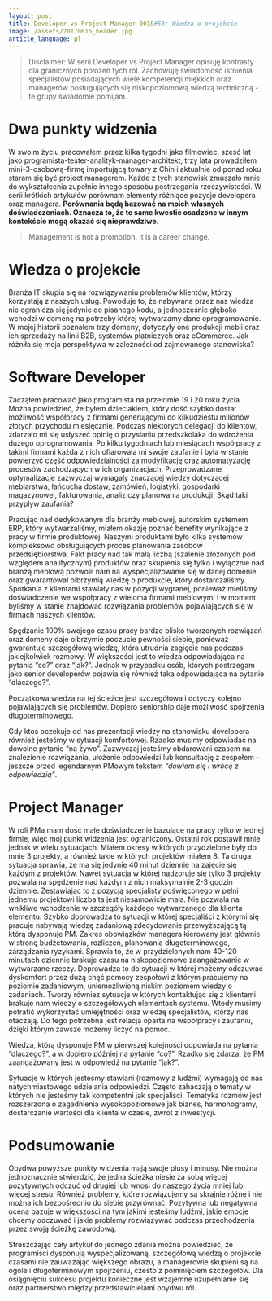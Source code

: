 ```yaml
---
layout: post
title: Developer vs Project Manager 001&#58; Wiedza o projekcie
image: /assets/20170615_header.jpg
article_language: pl
---
```


> Disclaimer: W serii Developer vs Project Manager opisuję kontrasty dla granicznych położeń tych ról. Zachowuję świadomość istnienia specjalistów posiadających wiele kompetencji miękkich oraz managerów posługujących się niskopoziomową wiedzą techniczną - te grupy świadomie pomijam.

# Dwa punkty widzenia

W swoim życiu pracowałem przez kilka tygodni jako filmowiec, sześć lat jako programista-tester-analityk-manager-architekt, trzy lata prowadziłem mini-3-osobową-firmę importującą towary z Chin i aktualnie od ponad roku staram się być project managerem. Każde z tych stanowisk zmuszało mnie do wykształcenia zupełnie innego sposobu postrzegania rzeczywistości. W serii krótkich artykułów porównam elementy różniące pozycje developera oraz managera. **Porównania będą bazować na moich własnych doświadczeniach. Oznacza to, że te same kwestie osadzone w innym kontekście mogą okazać się nieprawdziwe.**

> Management is not a promotion. It is a career change.

# Wiedza o projekcie

Branża IT skupia się na rozwiązywaniu problemów klientów, którzy korzystają z naszych usług. Powoduje to, że nabywana przez nas wiedza nie ogranicza się jedynie do pisanego kodu, a jednocześnie głęboko wchodzi w domenę na potrzeby której wytwarzamy dane oprogramowanie. W mojej historii poznałem trzy domeny, dotyczyły one produkcji mebli oraz ich sprzedaży na linii B2B, systemów płatniczych oraz eCommerce. Jak różniła się moja perspektywa w zależności od zajmowanego stanowiska?

# Software Developer

Zacząłem pracować jako programista na przełomie 19 i 20 roku życia. Można powiedzieć, że byłem dzieciakiem, który dość szybko dostał możliwość współpracy z firmami generującymi do kilkudziestu milionów złotych przychodu miesięcznie. Podczas niektórych delegacji do klientów, zdarzało mi się usłyszeć opinię o przysłaniu przedszkolaka do wdrożenia dużego oprogramowania. Po kilku tygodniach lub miesiącach współpracy z takimi firmami każda z nich ofiarowała mi swoje zaufanie i była w stanie powierzyć część odpowiedzialności za modyfikację oraz automatyzację procesów zachodzących w ich organizacjach. Przeprowadzane optymalizacje zazwyczaj wymagały znaczącej wiedzy dotyczącej meblarstwa, łańcucha dostaw, zamówień, logistyki, gospodarki magazynowej, fakturowania, analiz czy planowania produkcji. Skąd taki przypływ zaufania?

Pracując nad dedykowanym dla branży meblowej, autorskim systemem ERP, który wytwarzaliśmy, miałem okazję poznać benefity wynikające z pracy w firmie produktowej. Naszymi produktami było kilka systemów kompleksowo obsługujących proces planowania zasobów przedsiębiorstwa. Fakt pracy nad tak małą liczbą (szalenie złożonych pod względem analitycznym) produktów oraz skupienia się tylko i wyłącznie nad branżą meblową pozwolił nam na wyspecjalizowanie się w danej domenie oraz gwarantował olbrzymią wiedzę o produkcie, który dostarczaliśmy. Spotkania z klientami stawiały nas w pozycji wygranej, ponieważ mieliśmy doświadczenie we współpracy z wieloma firmami meblowymi i w moment byliśmy w stanie znajdować rozwiązania problemów pojawiających się w firmach naszych klientów.

Spędzanie 100% swojego czasu pracy bardzo blisko tworzonych rozwiązań oraz domeny daje olbrzymie poczucie pewności siebie, ponieważ gwarantuje szczegółową wiedzę, która utrudnia zagięcie nas podczas jakiejkolwiek rozmowy. W większości jest to wiedza odpowiadająca na pytania “co?” oraz “jak?”. Jednak w przypadku osób, których postrzegam jako senior developerów pojawia się również taka odpowiadająca na pytanie “dlaczego?”.

Początkowa wiedza na tej ścieżce jest szczegółowa i dotyczy kolejno pojawiających się problemów. Dopiero seniorship daje możliwość spojrzenia długoterminowego.

Gdy ktoś oczekuje od nas prezentacji wiedzy na stanowisku developera również jesteśmy w sytuacji komfortowej. Rzadko musimy odpowiadać na dowolne pytanie “na żywo”. Zazwyczaj jesteśmy obdarowani czasem na znalezienie rozwiązania, ułożenie odpowiedzi lub konsultację z zespołem - jeszcze przed legendarnym PMowym tekstem _“dowiem się i wrócę z odpowiedzią”_.

# Project Manager

W roli PMa mam dość małe doświadczenie bazujące na pracy tylko w jednej firmie, więc mój punkt widzenia jest ograniczony. Ostatni rok postawił mnie jednak w wielu sytuacjach. Miałem okresy w których przydzielone były do mnie 3 projekty, a również takie w których projektów miałem 8. Ta druga sytuacja sprawia, że ma się jedynie 40 minut dziennie na zajęcie się każdym z projektów. Nawet sytuacja w której nadzoruje się tylko 3 projekty pozwala na spędzenie nad każdym z nich maksymalnie 2-3 godzin dziennie. Zestawiając to z pozycją specjalisty poświęconego w pełni jednemu projektowi liczba ta jest niesamowicie mała. Nie pozwala na wnikliwe wchodzenie w szczegóły każdego wytwarzanego dla klienta elementu. Szybko doprowadza to sytuacji w której specjaliści z którymi się pracuje nabywają wiedzę zadaniową zdecydowanie przewyższającą tą którą dysponuje PM. Zakres obowiązków managera kierowany jest głównie w stronę budżetowania, rozliczeń, planowania długoterminowego, zarządzania ryzykami. Sprawia to, że w przydzielonych nam 40-120 minutach dziennie brakuje czasu na niskopoziomowe zaangażowanie w wytwarzane rzeczy. Doprowadza to do sytuacji w której możemy odczuwać dyskomfort przez dużą chęć pomocy zespołowi z którym pracujemy na poziomie zadaniowym, uniemożliwioną niskim poziomem wiedzy o zadaniach. Tworzy równiez sytuacje w których kontaktując się z klientami brakuje nam wiedzy o szczegółowych elementach systemu. Wtedy musimy potrafić wykorzystać umiejętności oraz wiedzę specjalistów, którzy nas otaczają. Do tego potrzebna jest relacja oparta na współpracy i zaufaniu, dzięki którym zawsze możemy liczyć na pomoc.

Wiedza, którą dysponuje PM w pierwszej kolejności odpowiada na pytania “dlaczego?”, a w dopiero później na pytanie “co?”. Rzadko się zdarza, że PM zaangażowany jest w odpowiedź na pytanie “jak?”.

Sytuacje w których jesteśmy stawiani (rozmowy z ludźmi) wymagają od nas natychmiastowego udzielania odpowiedzi. Często zahaczają o tematy w których nie jesteśmy tak kompetentni jak specjaliści. Tematyka rozmów jest rozszerzona o zagadnienia wysokopoziomowe jak biznes, harmonogramy, dostarczanie wartości dla klienta w czasie, zwrot z inwestycji.

# Podsumowanie

Obydwa powyższe punkty widzenia mają swoje plusy i minusy. Nie można jednoznacznie stwierdzić, że jedna ścieżka niesie za sobą więcej pozytywnych odczuć od drugiej lub wnosi do naszego życia mniej lub więcej stresu. Również problemy, które rozwiązujemy są skrajnie różne i nie można ich bezpośrednio do siebie przyrównać. Pozytywna lub negatywna ocena bazuje w większości na tym jakimi jesteśmy ludźmi, jakie emocje chcemy odczuwać i jakie problemy rozwiązywać podczas przechodzenia przez swoją ścieżkę zawodową.

Streszczając cały artykuł do jednego zdania można powiedzieć, że programiści dysponują wyspecjalizowaną, szczegółową wiedzą o projekcie czasami nie zauważając większego obrazu, a managerowie skupieni są na ogóle i długoterminowym spojrzeniu, czesto z pominięciem szczegółów. Dla osiągnięciu sukcesu projektu konieczne jest wzajemne uzupełnianie się oraz partnerstwo między przedstawicielami obydwu ról.
